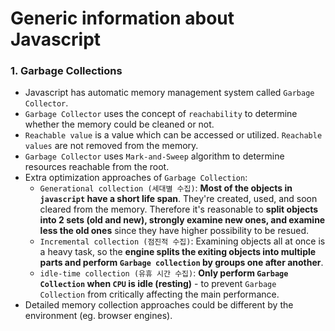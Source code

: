 # Generic information about Javascript

### 1. Garbage Collections
- Javascript has automatic memory management system called `Garbage Collector`.
- `Garbage Collector` uses the concept of `reachability` to determine whether the memory could be cleaned or not.
- `Reachable value` is a value which can be accessed or utilized. `Reachable values` are not removed from the memory.
- `Garbage Collector` uses `Mark-and-Sweep` algorithm to determine resources reachable from the root.
- Extra optimization approaches of `Garbage Collection`:
    - `Generational collection (세대별 수집)`: **Most of the objects in `javascript` have a short life span**. They're created, used, and soon cleared from the memory. Therefore it's reasonable to **split objects into 2 sets (old and new), strongly examine new ones, and examine less the old ones** since they have higher possibility to be resued.
    - `Incremental collection (점진적 수집)`: Examining objects all at once is a heavy task, so the **engine splits the exiting objects into multiple parts and perform `Garbage collection` by groups one after another**.
    - `idle-time collection (유휴 시간 수집)`: **Only perform `Garbage Collection` when `CPU` is idle (resting)** - to prevent `Garbage Collection` from critically affecting the main performance.
- Detailed memory collection approaches could be different by the environment (eg. browser engines).